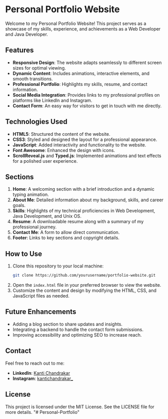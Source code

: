 # Personal Portfolio Website

Welcome to my Personal Portfolio Website! This project serves as a showcase of my skills, experience, and achievements as a Web Developer and Java Developer.

## Features

- **Responsive Design**: The website adapts seamlessly to different screen sizes for optimal viewing.
- **Dynamic Content**: Includes animations, interactive elements, and smooth transitions.
- **Professional Portfolio**: Highlights my skills, resume, and contact information.
- **Social Media Integration**: Provides links to my professional profiles on platforms like LinkedIn and Instagram.
- **Contact Form**: An easy way for visitors to get in touch with me directly.

## Technologies Used

- **HTML5**: Structured the content of the website.
- **CSS3**: Styled and designed the layout for a professional appearance.
- **JavaScript**: Added interactivity and functionality to the website.
- **Font Awesome**: Enhanced the design with icons.
- **ScrollReveal.js** and **Typed.js**: Implemented animations and text effects for a polished user experience.

## Sections

1. **Home**: A welcoming section with a brief introduction and a dynamic typing animation.
2. **About Me**: Detailed information about my background, skills, and career goals.
3. **Skills**: Highlights of my technical proficiencies in Web Development, Java Development, and Unix OS.
4. **Resume**: A downloadable resume along with a summary of my professional journey.
5. **Contact Me**: A form to allow direct communication.
6. **Footer**: Links to key sections and copyright details.

## How to Use

1. Clone this repository to your local machine:
   ```bash
   git clone https://github.com/yourusername/portfolio-website.git
   ```
2. Open the `index.html` file in your preferred browser to view the website.
3. Customize the content and design by modifying the HTML, CSS, and JavaScript files as needed.


## Future Enhancements

- Adding a blog section to share updates and insights.
- Integrating a backend to handle the contact form submissions.
- Improving accessibility and optimizing SEO to increase reach.

## Contact

Feel free to reach out to me:

- **LinkedIn**: [Kanti Chandrakar](http://linkedin.com/in/kanti-chandrakar-22147330b/)
- **Instagram**: [kantichandrakar_](https://www.instagram.com/kantichandrakar_/?hl=en)

## License

This project is licensed under the MIT License. See the LICENSE file for more details.
"# Personal-Portfolio" 
